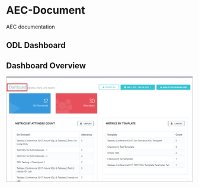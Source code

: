 # AEC-Document
AEC documentation

## ODL Dashboard
## Dashboard Overview
<kbd><img src="/Images/ODL_Dashboard.png"/></kbd>
